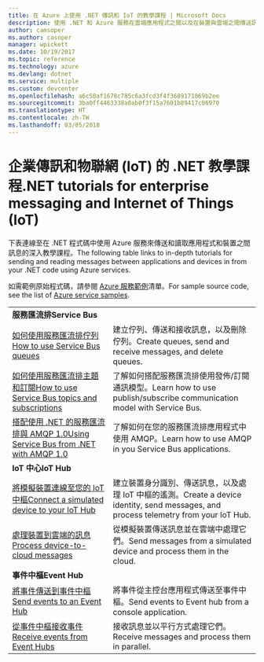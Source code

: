 ```yaml
---
title: 在 Azure 上使用 .NET 傳訊和 IoT 的教學課程 | Microsoft Docs
description: 使用 .NET 和 Azure 服務在雲端應用程式之間以及在裝置與雲端之間傳送訊息。
author: camsoper
ms.author: casoper
manager: wpickett
ms.date: 10/19/2017
ms.topic: reference
ms.technology: azure
ms.devlang: dotnet
ms.service: multiple
ms.custom: devcenter
ms.openlocfilehash: a6c50af1678c785c6a3fcd3f4f3689171069b2ee
ms.sourcegitcommit: 3ba0ff4463338a0ab0f3f15a7601b89417c06970
ms.translationtype: HT
ms.contentlocale: zh-TW
ms.lasthandoff: 03/05/2018
---
```

# <a name="net-tutorials-for-enterprise-messaging-and-internet-of-things-iot"></a><span data-ttu-id="60ea1-103">企業傳訊和物聯網 (IoT) 的 .NET 教學課程</span><span class="sxs-lookup"><span data-stu-id="60ea1-103">.NET tutorials for enterprise messaging and Internet of Things (IoT)</span></span>

<span data-ttu-id="60ea1-104">下表連線至在 .NET 程式碼中使用 Azure 服務來傳送和讀取應用程式和裝置之間訊息的深入教學課程。</span><span class="sxs-lookup"><span data-stu-id="60ea1-104">The following table links to in-depth tutorials for sending and reading messages between applications and devices in from your .NET code using Azure services.</span></span>

<span data-ttu-id="60ea1-105">如需範例原始程式碼，請參閱 [Azure 服務範例](https://azure.microsoft.com/resources/samples/?platform=dotnet)清單。</span><span class="sxs-lookup"><span data-stu-id="60ea1-105">For sample source code, see the list of [Azure service samples](https://azure.microsoft.com/resources/samples/?platform=dotnet).</span></span>


| | |
|---|---|
| <span data-ttu-id="60ea1-106">**服務匯流排**</span><span class="sxs-lookup"><span data-stu-id="60ea1-106">**Service Bus**</span></span> | |
| <span data-ttu-id="60ea1-107">[如何使用服務匯流排佇列][1]</span><span class="sxs-lookup"><span data-stu-id="60ea1-107">[How to use Service Bus queues][1]</span></span> | <span data-ttu-id="60ea1-108">建立佇列、傳送和接收訊息，以及刪除佇列。</span><span class="sxs-lookup"><span data-stu-id="60ea1-108">Create queues, send and receive messages, and delete queues.</span></span> | 
| <span data-ttu-id="60ea1-109">[如何使用服務匯流排主題和訂閱][2]</span><span class="sxs-lookup"><span data-stu-id="60ea1-109">[How to use Service Bus topics and subscriptions][2]</span></span> | <span data-ttu-id="60ea1-110">了解如何搭配服務匯流排使用發佈/訂閱通訊模型。</span><span class="sxs-lookup"><span data-stu-id="60ea1-110">Learn how to use publish/subscribe communication model with Service Bus.</span></span>
| <span data-ttu-id="60ea1-111">[搭配使用 .NET 的服務匯流排與 AMQP 1.0][3]</span><span class="sxs-lookup"><span data-stu-id="60ea1-111">[Using Service Bus from .NET with AMQP 1.0][3]</span></span> | <span data-ttu-id="60ea1-112">了解如何在您的服務匯流排應用程式中使用 AMQP。</span><span class="sxs-lookup"><span data-stu-id="60ea1-112">Learn how to use AMQP in you Service Bus applications.</span></span>
|<span data-ttu-id="60ea1-113">**IoT 中心**</span><span class="sxs-lookup"><span data-stu-id="60ea1-113">**IoT Hub**</span></span>|
| <span data-ttu-id="60ea1-114">[將模擬裝置連線至您的 IoT 中樞][4]</span><span class="sxs-lookup"><span data-stu-id="60ea1-114">[Connect a simulated device to your IoT Hub][4]</span></span> | <span data-ttu-id="60ea1-115">建立裝置身分識別、傳送訊息，以及處理 IoT 中樞的遙測。</span><span class="sxs-lookup"><span data-stu-id="60ea1-115">Create a device identity, send messages, and process telemetry from your IoT Hub.</span></span> |   
| <span data-ttu-id="60ea1-116">[處理裝置到雲端的訊息][5]</span><span class="sxs-lookup"><span data-stu-id="60ea1-116">[Process device-to-cloud messages][5]</span></span> | <span data-ttu-id="60ea1-117">從模擬裝置傳送訊息並在雲端中處理它們。</span><span class="sxs-lookup"><span data-stu-id="60ea1-117">Send messages from a simulated device and process them in the cloud.</span></span> |
|<span data-ttu-id="60ea1-118">**事件中樞**</span><span class="sxs-lookup"><span data-stu-id="60ea1-118">**Event Hub**</span></span>|
| <span data-ttu-id="60ea1-119">[將事件傳送到事件中樞][6]</span><span class="sxs-lookup"><span data-stu-id="60ea1-119">[Send events to an Event Hub][6]</span></span> | <span data-ttu-id="60ea1-120">將事件從主控台應用程式傳送至事件中樞。</span><span class="sxs-lookup"><span data-stu-id="60ea1-120">Send events to Event hub from a console application.</span></span>
| <span data-ttu-id="60ea1-121">[從事件中樞接收事件][7]</span><span class="sxs-lookup"><span data-stu-id="60ea1-121">[Receive events from Event Hubs][7]</span></span> | <span data-ttu-id="60ea1-122">接收訊息並以平行方式處理它們。</span><span class="sxs-lookup"><span data-stu-id="60ea1-122">Receive messages and process them in parallel.</span></span>


[1]: /azure/service-bus-messaging/service-bus-dotnet-get-started-with-queues
[2]: /azure/service-bus-messaging/service-bus-dotnet-how-to-use-topics-subscriptions
[3]: /azure/service-bus-messaging/service-bus-amqp-dotnet
[4]: /azure/iot-hub/iot-hub-csharp-csharp-getstarted
[5]: /azure/iot-hub/iot-hub-csharp-csharp-process-d2c
[6]: /azure/event-hubs/event-hubs-dotnet-standard-getstarted-send
[7]: /azure/event-hubs/event-hubs-dotnet-standard-getstarted-receive-eph


